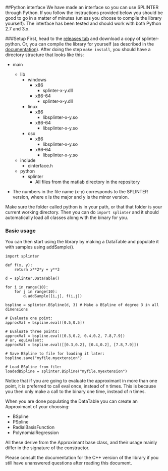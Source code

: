 ##Python interface
We have made an interface so you can use SPLINTER through Python. If you follow the instructions provided below you should be good to go in a matter of minutes (unless you choose to compile the library yourself).
The interface has been tested and should work with both Python 2.7 and 3.x.

###Setup
First, head to the [releases tab](https://github.com/bgrimstad/splinter/releases) and download a copy of splinter-python. Or, you can compile the library for yourself (as described in the [documentation](../docs/compile.md)). After doing the step `make install`, you should have a directory structure that looks like this:
- main
  - lib
    - windows
      - x86
        - splinter-x-y.dll
      - x86-64
        - splinter-x-y.dll
    - linux
      - x86
        - libsplinter-x-y.so
      - x86-64
        - libsplinter-x-y.so
    - osx
      - x86
        - libsplinter-x-y.so
      - x86-64
        - libsplinter-x-y.so
  - include
      - cinterface.h
  - python
      - splinter
          - All files from the matlab directory in the repository
    
- The numbers in the file name (x-y) corresponds to the SPLINTER version, where x is the major and y is the minor version.

Make sure the folder called python is in your path, or that that folder is your current working directory. Then you can do
`import splinter`
and it should automatically load all classes along with the binary for you.

### Basic usage
You can then start using the library by making a DataTable and populate it with samples using addSample().

```
import splinter

def f(x, y):
    return x**2*y + y**3

d = splinter.DataTable()

for i in range(10):
    for j in range(10):
        d.addSample([i,j], f(i,j))

bspline = splinter.BSpline(d, 3) # Make a BSpline of degree 3 in all dimensions

# Evaluate one point:
approxVal = bspline.eval([0.5,0.5])

# Evaluate three points:
approxVal = bspline.eval([0.3,0.2, 0.4,0.2, 7.8,7.9])
# or, equivalent:
approxVal = bspline.eval([[0.3,0.2], [0.4,0.2], [7.8,7.9]])

# Save BSpline to file for loading it later:
bspline.save("myfile.myextension")

# Load BSpline from file:
loadedBSpline = splinter.BSpline("myfile.myextension")

```
Notice that if you are going to evaluate the approximant in more than one point, it is preferred to call eval once, instead of n times. This is because you then only make a call to the binary one time, instead of n times.

When you are done populating the DataTable you can create an Approximant of your choosing:
- BSpline
- PSpline
- RadialBasisFunction
- PolynomialRegression

All these derive from the Approximant base class, and their usage mainly differ in the signature of the constructor.

Please consult the documentation for the C++ version of the library if you still have unanswered questions after reading this document.
